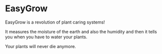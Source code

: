 # EasyGrow

EasyGrow is a revolution of plant caring systems!

It measures the moisture of the earth and also the humidity 
and then it tells you when you have to water your plants.

Your plants will never die anymore.


